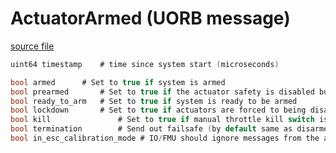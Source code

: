 # ActuatorArmed (UORB message)

[source file](https://github.com/PX4/PX4-Autopilot/blob/main/msg/ActuatorArmed.msg)

```c
uint64 timestamp	# time since system start (microseconds)

bool armed		# Set to true if system is armed
bool prearmed		# Set to true if the actuator safety is disabled but motors are not armed
bool ready_to_arm	# Set to true if system is ready to be armed
bool lockdown		# Set to true if actuators are forced to being disabled (due to emergency or HIL)
bool kill               # Set to true if manual throttle kill switch is engaged
bool termination        # Send out failsafe (by default same as disarmed) output
bool in_esc_calibration_mode # IO/FMU should ignore messages from the actuator controls topics

```
